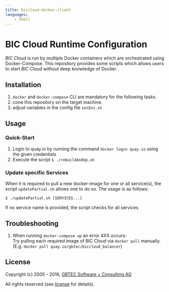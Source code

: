 ```yaml
---
title: biccloud-docker-client
languages:
    - Shell
---
```


# BIC Cloud Runtime Configuration _BIC Cloud_ is run by multiple Docker containers which are orchestrated using Docker-Compose. This repository provides some scripts which allows users to start _BIC Cloud_ without deep knowledge of Docker .## Installation1. `docker` and `docker-compose` CLI are mandatory for the following tasks.1. cone this repository on the target machine.1. adjust variables in the config file `setEnv.sh`## Usage### Quick-Start1. Login to quay.io by running the command `docker login quay.io` using the given credentials1. Execute the script  `$ ./rebuildAndUp.sh` ### Update specific ServicesWhen it is required to pull a new docker-image for one or all service(s), the script `updatePartial.sh` allows one to do so. The usage is as follows:`$ ./updatePartial.sh [SERVICES...]` If no service name is provided, the script checks for all services      ## Troubleshooting 1. When running `docker-compose up` an error 4XX occurs:      Try pulling each required image of BIC Cloud via `docker pull` manually. (E.g. `docker pull quay.io/gbtec/biccloud_balancer`)## LicenseCopyright (c) 2005 - 2016, [GBTEC Software + Consulting AG](http://www.gbtec.de)All rights reserved (see [license](./LICENSE.txt) for details).
